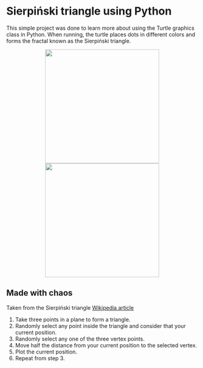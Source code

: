 # Sierpiński triangle using Python

This simple project was done to learn more about using the Turtle graphics class in Python. 
When running, the turtle places dots in different colors and forms the fractal known as the Sierpiński triangle.

<div align="center">
  <kbd>
    <img src="https://i.imgur.com/A8slR5q.png" width = 300px/>
    <img src="https://i.imgur.com/VC6CwPV.png" width = 300px/>
  </kbd>
</div>

## Made with chaos

Taken from the Sierpiński triangle [Wikipedia article](https://en.wikipedia.org/wiki/Sierpiński_triangle#Chaos_game)

1. Take three points in a plane to form a triangle.
2. Randomly select any point inside the triangle and consider that your current position.
3. Randomly select any one of the three vertex points.
4. Move half the distance from your current position to the selected vertex.
5. Plot the current position.
6. Repeat from step 3.
